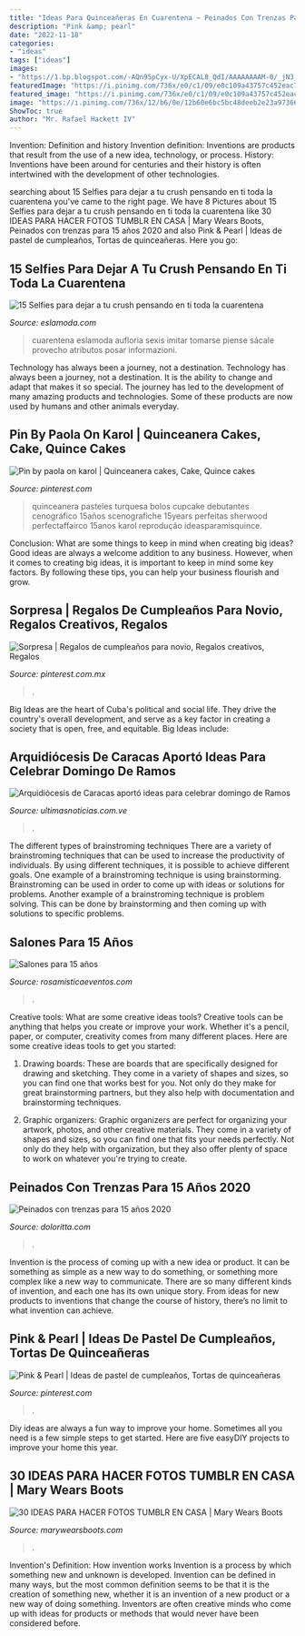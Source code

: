 ```yaml
---
title: "Ideas Para Quinceañeras En Cuarentena ~ Peinados Con Trenzas Para 15 Años 2020"
description: "Pink &amp; pearl"
date: "2022-11-18"
categories:
- "ideas"
tags: ["ideas"]
images:
- "https://1.bp.blogspot.com/-AQn95pCyx-U/XpECAL8_QdI/AAAAAAAAM-0/_jN3_uwWiCoqrIMangm18YRGP3SIwQxWwCNcBGAsYHQ/s1600/como%2Btomar%2Bfotos%2Ben%2Bcasa.jpg"
featuredImage: "https://i.pinimg.com/736x/e0/c1/09/e0c109a43757c452eac7ec7b35308943.jpg"
featured_image: "https://i.pinimg.com/736x/e0/c1/09/e0c109a43757c452eac7ec7b35308943.jpg"
image: "https://i.pinimg.com/736x/12/b6/0e/12b60e6bc5bc48deeb2e23a97366a29d.jpg"
ShowToc: true
author: "Mr. Rafael Hackett IV"
---
```



Invention: Definition and history
Invention definition: Inventions are products that result from the use of a new idea, technology, or process. History: Inventions have been around for centuries and their history is often intertwined with the development of other technologies.

	

		
searching about 15 Selfies para dejar a tu crush pensando en ti toda la cuarentena you've came to the right page. We have 8 Pictures about 15 Selfies para dejar a tu crush pensando en ti toda la cuarentena like 30 IDEAS PARA HACER FOTOS TUMBLR EN CASA | Mary Wears Boots, Peinados con trenzas para 15 años 2020 and also Pink &amp; Pearl | Ideas de pastel de cumpleaños, Tortas de quinceañeras. Here you go:
		
    
## 15 Selfies Para Dejar A Tu Crush Pensando En Ti Toda La Cuarentena

<img loading=lazy src="https://eslamoda.com/wp-content/uploads/sites/2/2020/04/ideas-posar-selfies-8.jpg" onerror="this.onerror=null;this.src='https://tse2.mm.bing.net/th?id=OIP.i2N1uNYoNTKhGkQAizV-3AHaJ4&amp;pid=15.1';" alt="15 Selfies para dejar a tu crush pensando en ti toda la cuarentena">

_Source: eslamoda.com_

>cuarentena eslamoda aufloria sexis imitar tomarse piense sácale provecho atributos posar informazioni. 

	

Technology has always been a journey, not a destination.
Technology has always been a journey, not a destination. It is the ability to change and adapt that makes it so special. The journey has led to the development of many amazing products and technologies. Some of these products are now used by humans and other animals everyday.

    
## Pin By Paola On Karol | Quinceanera Cakes, Cake, Quince Cakes

<img loading=lazy src="https://i.pinimg.com/736x/e0/c1/09/e0c109a43757c452eac7ec7b35308943.jpg" onerror="this.onerror=null;this.src='https://tse2.mm.bing.net/th?id=OIP.GB5pSpAgIZ1t-Kx5XzZ_zwHaK3&amp;pid=15.1';" alt="Pin by paola on karol | Quinceanera cakes, Cake, Quince cakes">

_Source: pinterest.com_

>quinceanera pasteles turquesa bolos cupcake debutantes cenográfico 15años scenografiche 15years perfeitas sherwood perfectaffairco 15anos karol reprodução ideasparamisquince. 

	

Conclusion: What are some things to keep in mind when creating big ideas?
Good ideas are always a welcome addition to any business. However, when it comes to creating big ideas, it is important to keep in mind some key factors. By following these tips, you can help your business flourish and grow.

    
## Sorpresa | Regalos De Cumpleaños Para Novio, Regalos Creativos, Regalos

<img loading=lazy src="https://i.pinimg.com/736x/12/b6/0e/12b60e6bc5bc48deeb2e23a97366a29d.jpg" onerror="this.onerror=null;this.src='https://tse2.mm.bing.net/th?id=OIP.9QdyaRUxsB0ZYURU4wtBYQHaJ4&amp;pid=15.1';" alt="Sorpresa | Regalos de cumpleaños para novio, Regalos creativos, Regalos">

_Source: pinterest.com.mx_

>. 

	

Big Ideas are the heart of Cuba's political and social life. They drive the country's overall development, and serve as a key factor in creating a society that is open, free, and equitable. Big Ideas include:

    
## Arquidiócesis De Caracas Aportó Ideas Para Celebrar Domingo De Ramos

<img loading=lazy src="https://ultimasnoticias.com.ve/wp-content/uploads/2020/04/Domingo-de-Ramos.jpg" onerror="this.onerror=null;this.src='https://tse3.mm.bing.net/th?id=OIP.kNWvcL4tn5wfqC8otVjAVQHaFh&amp;pid=15.1';" alt="Arquidiócesis de Caracas aportó ideas para celebrar domingo de Ramos">

_Source: ultimasnoticias.com.ve_

>. 

	

The different types of brainstroming techniques
There are a variety of brainstroming techniques that can be used to increase the productivity of individuals. By using different techniques, it is possible to achieve different goals. One example of a brainstroming technique is using brainstorming. Brainstroming can be used in order to come up with ideas or solutions for problems. Another example of a brainstroming technique is problem solving. This can be done by brainstorming and then coming up with solutions to specific problems.

    
## Salones Para 15 Años

<img loading=lazy src="https://www.rosamisticaeventos.com/uploads/images/salon1.jpg" onerror="this.onerror=null;this.src='https://tse2.mm.bing.net/th?id=OIP.whwl5cdWH_e6rw6JW6z_dAHaJQ&amp;pid=15.1';" alt="Salones para 15 años">

_Source: rosamisticaeventos.com_

>. 

	

Creative tools: What are some creative ideas tools?
Creative tools can be anything that helps you create or improve your work. Whether it's a pencil, paper, or computer, creativity comes from many different places. Here are some creative ideas tools to get you started:
1. Drawing boards: These are boards that are specifically designed for drawing and sketching. They come in a variety of shapes and sizes, so you can find one that works best for you. Not only do they make for great brainstorming partners, but they also help with documentation and brainstorming techniques.

2. Graphic organizers: Graphic organizers are perfect for organizing your artwork, photos, and other creative materials. They come in a variety of shapes and sizes, so you can find one that fits your needs perfectly. Not only do they help with organization, but they also offer plenty of space to work on whatever you're trying to create.

    
## Peinados Con Trenzas Para 15 Años 2020

<img loading=lazy src="https://doloritta.com/images5/0620/peinados-con-trenzas-para-15-anos-2020/peinados-con-trenzas-para-15-anos-2020-43_16.jpg" onerror="this.onerror=null;this.src='https://tse3.mm.bing.net/th?id=OIP.kGIPTYrNZbgEIfDAaxlXNQAAAA&amp;pid=15.1';" alt="Peinados con trenzas para 15 años 2020">

_Source: doloritta.com_

>. 

	

Invention is the process of coming up with a new idea or product. It can be something as simple as a new way to do something, or something more complex like a new way to communicate. There are so many different kinds of invention, and each one has its own unique story. From ideas for new products to inventions that change the course of history, there’s no limit to what invention can achieve.

    
## Pink &amp; Pearl | Ideas De Pastel De Cumpleaños, Tortas De Quinceañeras

<img loading=lazy src="https://i.pinimg.com/736x/89/eb/ea/89ebea204a499eb1a07c0876053c5176.jpg" onerror="this.onerror=null;this.src='https://tse2.mm.bing.net/th?id=OIP.D_BXc4mwicIY3vjEHNajkgHaKS&amp;pid=15.1';" alt="Pink &amp; Pearl | Ideas de pastel de cumpleaños, Tortas de quinceañeras">

_Source: pinterest.com_

>. 

	

Diy ideas are always a fun way to improve your home. Sometimes all you need is a few simple steps to get started. Here are five easyDIY projects to improve your home this year.

    
## 30 IDEAS PARA HACER FOTOS TUMBLR EN CASA | Mary Wears Boots

<img loading=lazy src="https://1.bp.blogspot.com/-AQn95pCyx-U/XpECAL8_QdI/AAAAAAAAM-0/_jN3_uwWiCoqrIMangm18YRGP3SIwQxWwCNcBGAsYHQ/s1600/como%2Btomar%2Bfotos%2Ben%2Bcasa.jpg" onerror="this.onerror=null;this.src='https://tse2.mm.bing.net/th?id=OIP.iBYBPTW3jVOQOSVAq084oAHaLH&amp;pid=15.1';" alt="30 IDEAS PARA HACER FOTOS TUMBLR EN CASA | Mary Wears Boots">

_Source: marywearsboots.com_

>. 

	

Invention's Definition: How invention works
Invention is a process by which something new and unknown is developed. Invention can be defined in many ways, but the most common definition seems to be that it is the creation of something new, whether it is an invention of a new product or a new way of doing something. Inventors are often creative minds who come up with ideas for products or methods that would never have been considered before.

